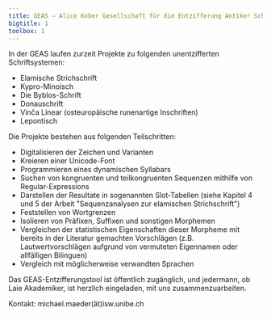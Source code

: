 ```yaml
---
title: GEAS — Alice Kober Gesellschaft für die Entzifferung Antiker Schriftsysteme
bigtitle: 1
toolbox: 1
---
```


In der GEAS laufen zurzeit Projekte zu folgenden unentzifferten Schriftsystemen:

- Elamische Strichschrift
- Kypro-Minoisch
- Die Byblos-Schrift
- Donauschrift
- Vinča Linear (osteuropäische runenartige Inschriften)
- Lepontisch

Die Projekte bestehen aus folgenden Teilschritten:

- Digitalisieren der Zeichen und Varianten
- Kreieren einer Unicode-Font
- Programmieren eines dynamischen Syllabars
- Suchen von kongruenten und teilkongruenten Sequenzen mithilfe von Regular-Expressions
- Darstellen der Resultate in sogenannten Slot-Tabellen (siehe Kapitel 4 und 5 der Arbeit "Sequenzanalysen zur elamischen Strichschrift")
- Feststellen von Wortgrenzen
- Isolieren von Präfixen, Suffixen und sonstigen Morphemen
- Vergleichen der statistischen Eigenschaften dieser Morpheme mit bereits in der Literatur gemachten Vorschlägen (z.B. Lautwertvorschlägen aufgrund von vermuteten Eigennamen oder allfälligen Bilinguen)
- Vergleich mit möglicherweise verwandten Sprachen

Das GEAS-Entzifferungstool ist öffentlich zugänglich, und jedermann, ob Laie Akademiker, ist herzlich eingeladen, mit uns zusammenzuarbeiten.

Kontakt: michael.maeder(ät)isw.unibe.ch
